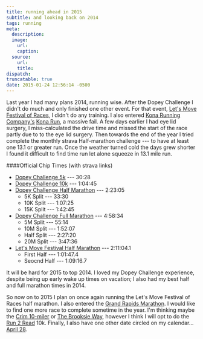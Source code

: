 ```yaml
---
title: running ahead in 2015
subtitle: and looking back on 2014
tags: running
meta:
  description:
  image:
    url:
    caption:  
  source:
    url:
    title:
dispatch:
truncatable: true
date: 2015-01-24 12:56:14 -0500
---
```


Last year I had many plans 2014, running wise. After the Dopey Challenge I didn't do much and only finished one other event. For that event, [Let's Move Festival of Races][lets], I didn't do any training. I also entered [Kona Running Company's][krc] [Kona Run][kr], a massive fail. A few days earlier I had eye lid surgery, I miss-calculated the drive time and missed the start of the race partly due to to the eye lid surgery. Then towards the end of the year I tried complete the monthly strava Half-marathon challenge --- to have at least one 13.1 or greater run. Once the weather turned cold the days grew shorter I found it difficult to find time run let alone squeeze in 13.1 mile run.

####Official Chip Times (with strava links)

* [Dopey Challenge 5k][d5k] --- 30:28
* [Dopey Challenge 10k][d10k] --- 1:04:45
* [Dopey Challenge Half Marathon][dHalf] --- 2:23:05
   * 5K Split --- 33:30
   * 10K Split --- 1:07:25
   * 15K Split --- 1:42:45
* [Dopey Challenge Full Marathon][dFull] --- 4:58:34
   * 5M Split --- 55:14
   * 10M Split --- 1:52:07
   * Half Split --- 2:27:20
   * 20M Split --- 3:47:36
* [Let's Move Festival Half Marathon][lHalf] --- 2:11:04.1
   * First Half --- 1:01:47.4
   * Seocnd Half --- 1:09:16.7

It will be hard for 2015 to top 2014. I loved my Dopey Challenge experience, despite being up early wake up times on vacation; I also had my best half and full marathon times in 2014.

[lets]: http://www.letsmovefestival.com/
[d5k]: http://www.strava.com/activities/105063913
[d10k]: http://www.strava.com/activities/105322985
[dHalf]: http://www.strava.com/activities/105512705
[dFull]: http://www.strava.com/activities/105856288
[lHalf]: http://www.strava.com/activities/134358556

So now on to 2015 I plan on once again running the Let's Move Festival of Races half marathon. I also entered the [Grand Rapids Marathon][grm]. I would like to find one more race to complete sometime in the year. I'm thinking maybe the [Crim 10-miler][crim] or [The Brooksie Way][brooksie], however I think I will opt to do the [Run 2 Read][r2r] 10k. Finally, I also have one other date circled on my calendar... [April 28][april].

[krc]: http://konarunningcompany.com/
[kr]: http://www.konarun.com/
[grm]: http://grandrapidsmarathon.com/
[crim]: http://crim.org/races-events/crim/
[brooksie]: https://www.thebrooksieway.com/
[r2r]: http://r2read.com/
[april]: http://www.rundisney.com/disneyworld-marathon/#dopey-challenge "will I do it again?"
